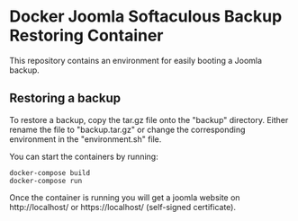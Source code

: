 Docker Joomla Softaculous Backup Restoring Container
======

This repository contains an environment for easily booting a Joomla backup.

## Restoring a backup

To restore a backup, copy the tar.gz file onto the "backup" directory.
Either rename the file to "backup.tar.gz" or change the corresponding
environment in the "environment.sh" file.

You can start the containers by running:

```
docker-compose build
docker-compose run
```

Once the container is running you will get a joomla website on
http://localhost/ or https://localhost/ (self-signed certificate).
